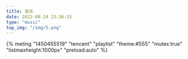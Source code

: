 ```yaml
---
title: 音乐
date: 2022-08-24 23:36:15
type: "music"
top_img: "/img/5.png"
---
```

<link rel="stylesheet" href="https://cdn.jsdelivr.net/npm/aplayer@1.10/dist/APlayer.min.css"> 
<script src="https://cdn.jsdelivr.net/npm/aplayer@1.10/dist/APlayer.min.js"></script> 
<script src="https://cdn.jsdelivr.net/npm/meting@1.2/dist/Meting.min.js"></script> 
{% meting "1450455519" "tencent" "playlist" "theme:#555" "mutex:true" "listmaxheight:1000px" "preload:auto" %}